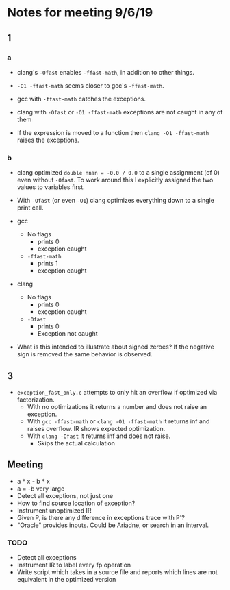 # Notes for meeting 9/6/19

## 1

### a
- clang's `-Ofast` enables `-ffast-math`, in addition to other things.
- `-O1 -ffast-math` seems closer to gcc's `-ffast-math`.

- gcc with `-ffast-math` catches the exceptions.
- clang with `-Ofast` or `-O1 -ffast-math` exceptions are not caught in any of
  them
- If the expression is moved to a function then `clang -O1 -ffast-math` raises
  the exceptions.

### b
- clang optimized `double nnan = -0.0 / 0.0` to a single assignment (of 0) even
  without `-Ofast`. To work around this I explicitly assigned the two values to
variables first.
- With `-Ofast` (or even `-O1`) clang optimizes everything down to a single
  print call.

- gcc
  - No flags
    - prints 0
    - exception caught
  - `-ffast-math`
    - prints 1
    - exception caught
- clang
  - No flags
    - prints 0
    - exception caught
  - `-Ofast`
    - prints 0
    - Exception not caught

- What is this intended to illustrate about signed zeroes? If the negative sign
  is removed the same behavior is observed.

## 3
- `exception_fast_only.c` attempts to only hit an overflow if optimized via
  factorization.
  - With no optimizations it returns a number and does not raise an exception.
  - With `gcc -ffast-math` or `clang -O1 -ffast-math` it returns inf and raises
    overflow. IR shows expected optimization.
  - With `clang -Ofast` it returns inf and does not raise.
    - Skips the actual calculation 

## Meeting
- a * x - b * x
- a = -b very large
- Detect all exceptions, not just one
- How to find source location of exception?
- Instrument unoptimized IR
- Given P, is there any difference in exceptions trace with P'?
- "Oracle" provides inputs. Could be Ariadne, or search in an interval.

### TODO
- Detect all exceptions
- Instrument IR to label every fp operation
- Write script which takes in a source file and reports which lines are not
  equivalent in the optimized version
